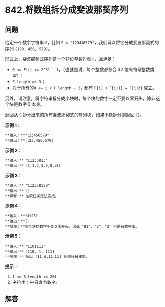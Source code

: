 # 842.将数组拆分成斐波那契序列

## 问题

给定一个数字字符串 `S`，比如 `S = "123456579"`，我们可以将它分成斐波那契式的序列 `[123, 456, 579]`。

形式上，斐波那契式序列是一个非负整数列表 `F`，且满足：

* `0 <= F[i] <= 2^31 - 1`，（也就是说，每个整数都符合 32 位有符号整数类型）；
* `F.length >= 3`；
* 对于所有的`0 <= i < F.length - 2`，都有 `F[i] + F[i+1] = F[i+2]` 成立。

另外，请注意，将字符串拆分成小块时，每个块的数字一定不要以零开头，除非这个块是数字 0 本身。

返回从 `S` 拆分出来的所有斐波那契式的序列块，如果不能拆分则返回 `[]`。

**示例 1：**

```
**输入：**"123456579"
**输出：**[123,456,579]

```

**示例 2：**

```
**输入:** "11235813"
**输出:** [1,1,2,3,5,8,13]

```

**示例 3：**

```
**输入:** "112358130"
**输出:** []
**解释:** 这项任务无法完成。

```

**示例 4：**

```
**输入：**"0123"
**输出：**[]
**解释：**每个块的数字不能以零开头，因此 "01"，"2"，"3" 不是有效答案。

```

**示例 5：**

```
**输入:** "1101111"
**输出:** [110, 1, 111]
**解释:** 输出 [11,0,11,11] 也同样被接受。

```

**提示：**

1. `1 <= S.length <= 200`
2. 字符串 `S` 中只含有数字。



## 解答

